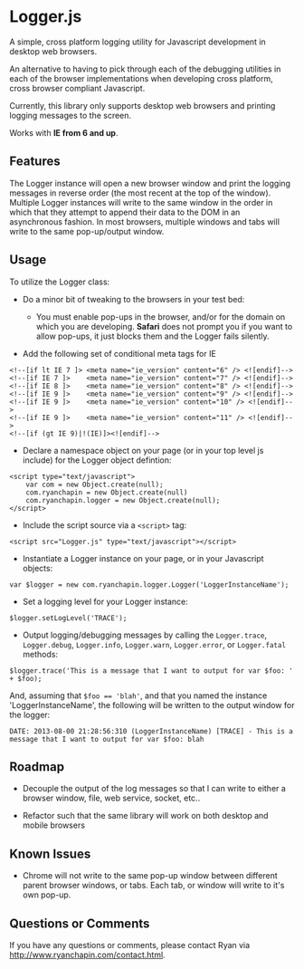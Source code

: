 # Logger.js

A simple, cross platform logging utility for Javascript development in desktop web browsers.

An alternative to having to pick through each of the debugging utilities in each of the browser implementations when developing cross platform, cross browser compliant Javascript.

Currently, this library only supports desktop web browsers and printing logging messages to the screen.

Works with **IE from 6 and up**.

## Features

The Logger instance will open a new browser window and print the logging messages in reverse order (the most recent at the top of the window).  Multiple Logger instances will write to the same window in the order in which that they attempt to append their data to the DOM in an asynchronous fashion. In most browsers, multiple windows and tabs will write to the same pop-up/output window.

## Usage

To utilize the Logger class:

* Do a minor bit of tweaking to the browsers in your test bed:

	- You must enable pop-ups in the browser, and/or for the domain on which you are developing.  **Safari** does not prompt you if you want to allow pop-ups, it just blocks them and the Logger fails silently.

* Add the following set of conditional meta tags for IE
```
<!--[if lt IE 7 ]> <meta name="ie_version" content="6" /> <![endif]-->
<!--[if IE 7 ]>    <meta name="ie_version" content="7" /> <![endif]-->
<!--[if IE 8 ]>    <meta name="ie_version" content="8" /> <![endif]-->
<!--[if IE 9 ]>    <meta name="ie_version" content="9" /> <![endif]-->
<!--[if IE 9 ]>    <meta name="ie_version" content="10" /> <![endif]-->
<!--[if IE 9 ]>    <meta name="ie_version" content="11" /> <![endif]-->
<!--[if (gt IE 9)|!(IE)]><![endif]-->
```

* Declare a namespace object on your page (or in your top level js include) for the Logger object defintion:
```
<script type="text/javascript">
	var com = new Object.create(null);
	com.ryanchapin = new Object.create(null)
	com.ryanchapin.logger = new Object.create(null);
</script>
```

* Include the script source via a `<script>` tag:
```
<script src="Logger.js" type="text/javascript"></script>
``` 

* Instantiate a Logger instance on your page, or in your  Javascript objects:
```
var $logger = new com.ryanchapin.logger.Logger('LoggerInstanceName');
```

* Set a logging level for your Logger instance:
```
$logger.setLogLevel('TRACE');
```

* Output logging/debugging messages by calling the `Logger.trace`, `Logger.debug`, `Logger.info`, `Logger.warn`, `Logger.error`, or `Logger.fatal` methods:
```
$logger.trace('This is a message that I want to output for var $foo: ' + $foo);
```
And, assuming that `$foo == 'blah'`, and that you named the instance 'LoggerInstanceName', the following will be written to the output window for the logger:
```
DATE: 2013-08-00 21:28:56:310 (LoggerInstanceName) [TRACE] - This is a message that I want to output for var $foo: blah
```

## Roadmap

* Decouple the output of the log messages so that I can write to either a browser window, file, web service, socket, etc..

* Refactor such that the same library will work on both desktop and mobile browsers

## Known Issues

* Chrome will not write to the same pop-up window between different parent browser windows, or tabs.  Each tab, or window will write to it's own pop-up.


Questions or Comments
---------------------

If you have any questions or comments, please contact Ryan via http://www.ryanchapin.com/contact.html.
